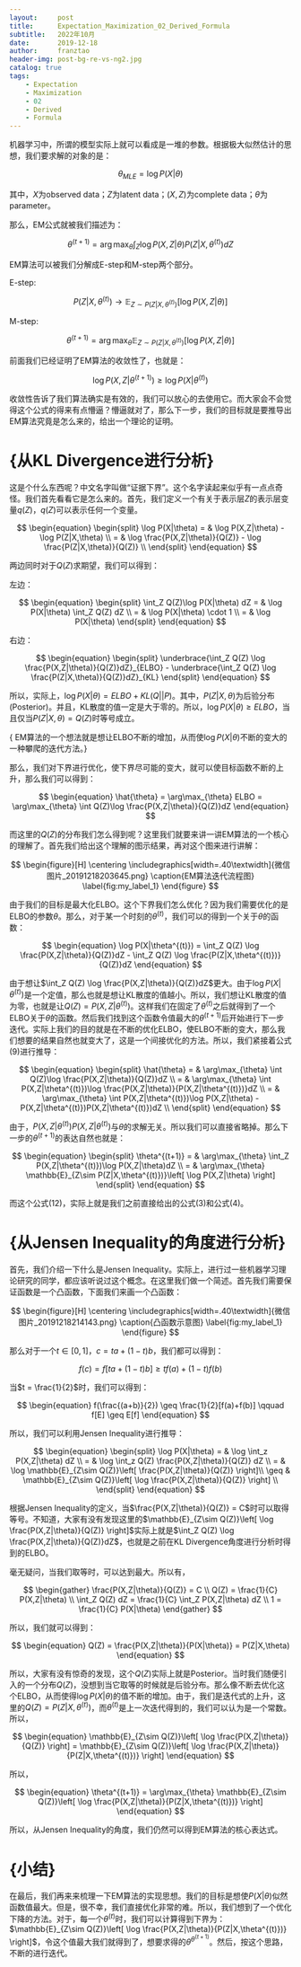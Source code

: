 ```yaml
---
layout:     post
title:      Expectation_Maximization_02_Derived_Formula
subtitle:   2022年10月
date:       2019-12-18
author:     franztao
header-img: post-bg-re-vs-ng2.jpg
catalog: true
tags:
    - Expectation
    - Maximization
    - 02
    - Derived
    - Formula
---
```


    

机器学习中，所谓的模型实际上就可以看成是一堆的参数。根据极大似然估计的思想，我们要求解的对象的是：

$$
\begin{equation}
    \theta_{MLE} = \log P(X|\theta)
\end{equation}
$$

其中，$X$为observed data；$Z$为latent data；$(X,Z)$为complete data；$\theta$为parameter。

那么，EM公式就被我们描述为：

$$
\begin{equation}
\theta^{(t+1)} = \arg\max_{\theta} \int_Z \log P(X,Z|\theta)P(Z|X,\theta^{(t)}) dZ    
\end{equation}
$$

EM算法可以被我们分解成E-step和M-step两个部分。

E-step:

$$
\begin{equation}
    P(Z|X,\theta^{(t)}) \longrightarrow \mathbb{E}_{Z\sim P(Z|X,\theta^{(t)})}\left[ \log P(X,Z|\theta) \right]
\end{equation}
$$

M-step:

$$
\begin{equation}
    \theta^{(t+1)} = \arg\max_{\theta} \mathbb{E}_{Z\sim P(Z|X,\theta^{(t)})}\left[ \log P(X,Z|\theta) \right]
\end{equation}
$$

前面我们已经证明了EM算法的收敛性了，也就是：

$$
\begin{equation}
    \log P(X,Z|\theta^{(t+1)}) \geq \log P(X|\theta^{(t)})
\end{equation}
$$

收敛性告诉了我们算法确实是有效的，我们可以放心的去使用它。而大家会不会觉得这个公式的得来有点懵逼？懵逼就对了，那么下一步，我们的目标就是要推导出EM算法究竟是怎么来的，给出一个理论的证明。

#  {从KL Divergence进行分析}
这是个什么东西呢？中文名字叫做“证据下界”。这个名字读起来似乎有一点点奇怪。我们首先看看它是怎么来的。首先，我们定义一个有关于表示层$Z$的表示层变量$q(Z)$，$q(Z)$可以表示任何一个变量。

$$
\begin{equation}
    \begin{split}
        \log P(X|\theta) 
        = & \log P(X,Z|\theta) - \log P(Z|X,\theta) \\
        = & \log \frac{P(X,Z|\theta)}{Q(Z)} - \log \frac{P(Z|X,\theta)}{Q(Z)} \\
    \end{split}
\end{equation}
$$

两边同时对于$Q(Z)$求期望，我们可以得到：

左边：

$$
\begin{equation}
    \begin{split}
    \int_Z Q(Z)\log P(X|\theta)  dZ 
    = &  \log P(X|\theta) \int_Z Q(Z) dZ \\    
    = &  \log P(X|\theta) \cdot 1 \\
    = &  \log P(X|\theta)
    \end{split}
\end{equation}
$$

右边：

$$
\begin{equation}
    \begin{split}
        \underbrace{\int_Z Q(Z) \log \frac{P(X,Z|\theta)}{Q(Z)}dZ}_{ELBO} - 
        \underbrace{\int_Z Q(Z) \log \frac{P(Z|X,\theta)}{Q(Z)}dZ}_{KL}
    \end{split}
\end{equation}
$$

所以，实际上，$\log P(X|\theta) = ELBO + KL(Q||P)$。其中，$P(Z|X,\theta)$为后验分布(Posterior)。并且，KL散度的值一定是大于零的。所以，$\log P(X|\theta) \geq ELBO$，当且仅当$P(Z|X,\theta) = Q(Z)$时等号成立。

{ EM算法的一个想法就是想让ELBO不断的增加，从而使$\log P(X|\theta)$不断的变大的一种攀爬的迭代方法。}

那么，我们对下界进行优化，使下界尽可能的变大，就可以使目标函数不断的上升，那么我们可以得到：

$$
\begin{equation}
    \hat{\theta} = \arg\max_{\theta} ELBO = \arg\max_{\theta} \int Q(Z)\log \frac{P(X,Z|\theta)}{Q(Z)}dZ
\end{equation}
$$

而这里的$Q(Z)$的分布我们怎么得到呢？这里我们就要来讲一讲EM算法的一个核心的理解了。首先我们给出这个理解的图示结果，再对这个图来进行讲解：

$$
\begin{figure}[H]
    \centering
    \includegraphics[width=.40\textwidth]{微信图片_20191218203645.png}
    \caption{EM算法迭代流程图}
    \label{fig:my_label_1}
\end{figure}
$$

由于我们的目标是最大化ELBO。这个下界我们怎么优化？因为我们需要优化的是ELBO的参数$\theta$。那么，对于某一个时刻的$\theta^{(t)}$，我们可以的得到一个关于$\theta$的函数：

$$
\begin{equation}
    \log P(X|\theta^{(t)}) = \int_Z Q(Z) \log \frac{P(X,Z|\theta)}{Q(Z)}dZ - \int_Z Q(Z) \log \frac{P(Z|X,\theta^{(t)})}{Q(Z)}dZ
\end{equation}
$$

由于想让$\int_Z Q(Z) \log \frac{P(X,Z|\theta)}{Q(Z)}dZ$更大。由于$\log P(X|\theta^{(t)})$是一个定值，那么也就是想让KL散度的值越小。所以，我们想让KL散度的值为零，也就是让$Q(Z) = P(X,Z|\theta^{(t)})$。这样我们在固定了$\theta^{(t)}$之后就得到了一个ELBO关于$\theta$的函数。然后我们找到这个函数令值最大的$\theta^{(t+1)}$后开始进行下一步迭代。实际上我们的目的就是在不断的优化ELBO，使ELBO不断的变大，那么我们想要的结果自然也就变大了，这是一个间接优化的方法。所以，我们紧接着公式(9)进行推导：

$$
\begin{equation}
    \begin{split}
        \hat{\theta} 
        = & \arg\max_{\theta} \int Q(Z)\log \frac{P(X,Z|\theta)}{Q(Z)}dZ \\ 
        = & \arg\max_{\theta} \int P(X,Z|\theta^{(t)})\log \frac{P(X,Z|\theta)}{P(X,Z|\theta^{(t)})}dZ \\
        = & \arg\max_{\theta} \int P(X,Z|\theta^{(t)})\log P(X,Z|\theta) - P(X,Z|\theta^{(t)})P(X,Z|\theta^{(t)})dZ \\
    \end{split}
\end{equation}
$$

由于，$P(X,Z|\theta^{(t)})P(X,Z|\theta^{(t)})$与$\theta$的求解无关。所以我们可以直接省略掉。那么下一步的$\theta^{(t+1)}$的表达自然也就是：

$$
\begin{equation}
    \begin{split}
        \theta^{(t+1)} 
        = & \arg\max_{\theta} \int_Z P(X,Z|\theta^{(t)})\log P(X,Z|\theta)dZ \\
        = & \arg\max_{\theta} \mathbb{E}_{Z\sim P(Z|X,\theta^{(t)})}\left[ \log P(X,Z|\theta) \right]
    \end{split}
\end{equation}
$$

而这个公式(12)，实际上就是我们之前直接给出的公式(3)和公式(4)。

#  {从Jensen Inequality的角度进行分析}
首先，我们介绍一下什么是Jensen Inequality。实际上，进行过一些机器学习理论研究的同学，都应该听说过这个概念。在这里我们做一个简述。首先我们需要保证函数是一个凸函数，下面我们来画一个凸函数：

$$
\begin{figure}[H]
    \centering
    \includegraphics[width=.40\textwidth]{微信图片_20191218214143.png}
    \caption{凸函数示意图}
    \label{fig:my_label_1}
\end{figure}
$$

那么对于一个$t\in [0,1]$，$c = ta+(1-t)b$，我们都可以得到：

$$
\begin{equation}
    f(c) = f[ta+(1-t)b] \geq tf(a)+(1-t)f(b)
\end{equation}
$$

当$t = \frac{1}{2}$时，我们可以得到：

$$
\begin{equation}
    f(\frac{(a+b)}{2}) \geq \frac{1}{2}[f(a)+f(b)] \qquad f[E] \geq E[f]
\end{equation}
$$

所以，我们可以利用Jensen Inequality进行推导：

$$
\begin{equation}
    \begin{split}
        \log P(X|\theta) 
        = & \log \int_z P(X,Z|\theta) dZ \\
        = & \log \int_z Q(Z) \frac{P(X,Z|\theta)}{Q(Z)} dZ \\
        = & \log \mathbb{E}_{Z\sim Q(Z)}\left[ \frac{P(X,Z|\theta)}{Q(Z)} \right]\\
        \geq & \mathbb{E}_{Z\sim Q(Z)}\left[ \log \frac{P(X,Z|\theta)}{Q(Z)} \right] \\
    \end{split}
\end{equation}
$$

根据Jensen Inequality的定义，当$\frac{P(X,Z|\theta)}{Q(Z)} = C$时可以取得等号。不知道，大家有没有发现这里的$\mathbb{E}_{Z\sim Q(Z)}\left[ \log \frac{P(X,Z|\theta)}{Q(Z)} \right]$实际上就是$\int_Z Q(Z) \log \frac{P(X,Z|\theta)}{Q(Z)}dZ$，也就是之前在KL Divergence角度进行分析时得到的ELBO。

毫无疑问，当我们取等时，可以达到最大。所以有，

$$
\begin{gather}
    \frac{P(X,Z|\theta)}{Q(Z)} = C \\
    Q(Z) = \frac{1}{C} P(X,Z|\theta) \\
    \int_Z Q(Z) dZ = \frac{1}{C} \int_Z P(X,Z|\theta) dZ \\
    1 = \frac{1}{C} P(X|\theta)
\end{gather}
$$

所以，我们就可以得到：

$$
\begin{equation}
    Q(Z) = \frac{P(X,Z|\theta)}{P(X|\theta)} = P(Z|X,\theta)
\end{equation}
$$

所以，大家有没有惊奇的发现，这个$Q(Z)$实际上就是Posterior。当时我们随便引入的一个分布$Q(Z)$，没想到当它取等的时候就是后验分布。那么像不断去优化这个ELBO，从而使得$\log P(X|\theta)$的值不断的增加。由于，我们是迭代式的上升，这里的$Q(Z) = P(Z|X,\theta^{(t)})$，而$\theta^{(t)}$是上一次迭代得到的，我们可以认为是一个常数。所以，

$$
\begin{equation}
    \mathbb{E}_{Z\sim Q(Z)}\left[ \log \frac{P(X,Z|\theta)}{Q(Z)} \right] = \mathbb{E}_{Z\sim Q(Z)}\left[ \log \frac{P(X,Z|\theta)}{P(Z|X,\theta^{(t)})} \right]
\end{equation}
$$

所以，

$$
\begin{equation}
    \theta^{(t+1)} = \arg\max_{\theta} \mathbb{E}_{Z\sim Q(Z)}\left[ \log \frac{P(X,Z|\theta)}{P(Z|X,\theta^{(t)})} \right]
\end{equation}
$$

所以，从Jensen Inequality的角度，我们仍然可以得到EM算法的核心表达式。

#  {小结}
在最后，我们再来来梳理一下EM算法的实现思想。我们的目标是想使$P(X|\theta)$似然函数值最大。但是，很不幸，我们直接优化非常的难。所以，我们想到了一个优化下降的方法。对于，每一个$\theta^{(t)}$时，我们可以计算得到下界为：$\mathbb{E}_{Z\sim Q(Z)}\left[ \log \frac{P(X,Z|\theta)}{P(Z|X,\theta^{(t)})} \right]$，令这个值最大我们就得到了，想要求得的$\theta^{\theta^{(t+1)}}$。然后，按这个思路，不断的进行迭代。

